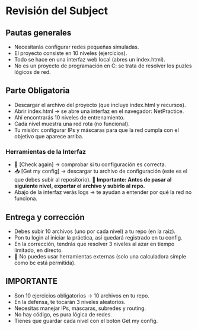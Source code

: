 # Revisión del Subject

## Pautas generales

- Necesitarás configurar redes pequeñas simuladas.
- El proyecto consiste en 10 niveles (ejercicios).
- Todo se hace en una interfaz web local (abres un index.html).
- No es un proyecto de programación en C: se trata de resolver los puzles lógicos de red.

## Parte Obligatoria

- Descargar el archivo del proyecto (que incluye index.html y recursos).
- Abrir index.html → se abre una interfaz en el navegador: NetPractice.
- Ahí encontrarás 10 niveles de entrenamiento.
- Cada nivel muestra una red rota (no funcional).
- Tu misión: configurar IPs y máscaras para que la red cumpla con el objetivo que aparece arriba.

### Herramientas de la Interfaz

- 🔄 [Check again] → comprobar si tu configuración es correcta.
- 📥 [Get my config] → descargar tu archivo de configuración (este es el que debes subir al repositorio). **🔔 Importante: Antes de pasar al siguiente nivel, exportar el archivo y subirlo al repo.**
- Abajo de la interfaz verás logs → te ayudan a entender por qué la red no funciona.

## Entrega y corrección

- Debes subir 10 archivos (uno por cada nivel) a tu repo (en la raíz).
- Pon tu login al iniciar la práctica, así quedará registrado en tu config.
- En la corrección, tendrás que resolver 3 niveles al azar en tiempo limitado, en directo.
- 🚫 No puedes usar herramientas externas (solo una calculadora simple como bc está permitida).

## IMPORTANTE

- Son 10 ejercicios obligatorios → 10 archivos en tu repo.
- En la defensa, te tocarán 3 niveles aleatorios.
- Necesitas manejar IPs, máscaras, subredes y routing.
- No hay código, es pura lógica de redes.
- Tienes que guardar cada nivel con el botón Get my config.
